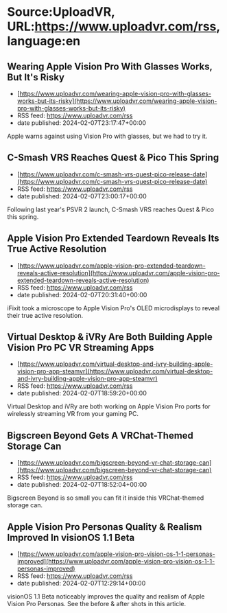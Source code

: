 # Source:UploadVR, URL:https://www.uploadvr.com/rss, language:en

## Wearing Apple Vision Pro With Glasses Works, But It&#x27;s Risky
 - [https://www.uploadvr.com/wearing-apple-vision-pro-with-glasses-works-but-its-risky](https://www.uploadvr.com/wearing-apple-vision-pro-with-glasses-works-but-its-risky)
 - RSS feed: https://www.uploadvr.com/rss
 - date published: 2024-02-07T23:17:47+00:00

Apple warns against using Vision Pro with glasses, but we had to try it.

## C-Smash VRS Reaches Quest &amp; Pico This Spring
 - [https://www.uploadvr.com/c-smash-vrs-quest-pico-release-date](https://www.uploadvr.com/c-smash-vrs-quest-pico-release-date)
 - RSS feed: https://www.uploadvr.com/rss
 - date published: 2024-02-07T23:00:17+00:00

Following last year's PSVR 2 launch, C-Smash VRS reaches Quest &amp; Pico this spring.

## Apple Vision Pro Extended Teardown Reveals Its True Active Resolution
 - [https://www.uploadvr.com/apple-vision-pro-extended-teardown-reveals-active-resolution](https://www.uploadvr.com/apple-vision-pro-extended-teardown-reveals-active-resolution)
 - RSS feed: https://www.uploadvr.com/rss
 - date published: 2024-02-07T20:31:40+00:00

iFixit took a microscope to Apple Vision Pro's OLED microdisplays to reveal their true active resolution.

## Virtual Desktop &amp; iVRy Are Both Building Apple Vision Pro PC VR Streaming Apps
 - [https://www.uploadvr.com/virtual-desktop-and-ivry-building-apple-vision-pro-app-steamvr](https://www.uploadvr.com/virtual-desktop-and-ivry-building-apple-vision-pro-app-steamvr)
 - RSS feed: https://www.uploadvr.com/rss
 - date published: 2024-02-07T18:59:20+00:00

Virtual Desktop and iVRy are both working on Apple Vision Pro ports for wirelessly streaming VR from your gaming PC.

## Bigscreen Beyond Gets A VRChat-Themed Storage Can
 - [https://www.uploadvr.com/bigscreen-beyond-vr-chat-storage-can](https://www.uploadvr.com/bigscreen-beyond-vr-chat-storage-can)
 - RSS feed: https://www.uploadvr.com/rss
 - date published: 2024-02-07T18:52:04+00:00

Bigscreen Beyond is so small you can fit it inside this VRChat-themed storage can.

## Apple Vision Pro Personas Quality &amp; Realism Improved In visionOS 1.1 Beta
 - [https://www.uploadvr.com/apple-vision-pro-vision-os-1-1-personas-improved](https://www.uploadvr.com/apple-vision-pro-vision-os-1-1-personas-improved)
 - RSS feed: https://www.uploadvr.com/rss
 - date published: 2024-02-07T12:29:14+00:00

visionOS 1.1 Beta noticeably improves the quality and realism of Apple Vision Pro Personas. See the before &amp; after shots in this article.

